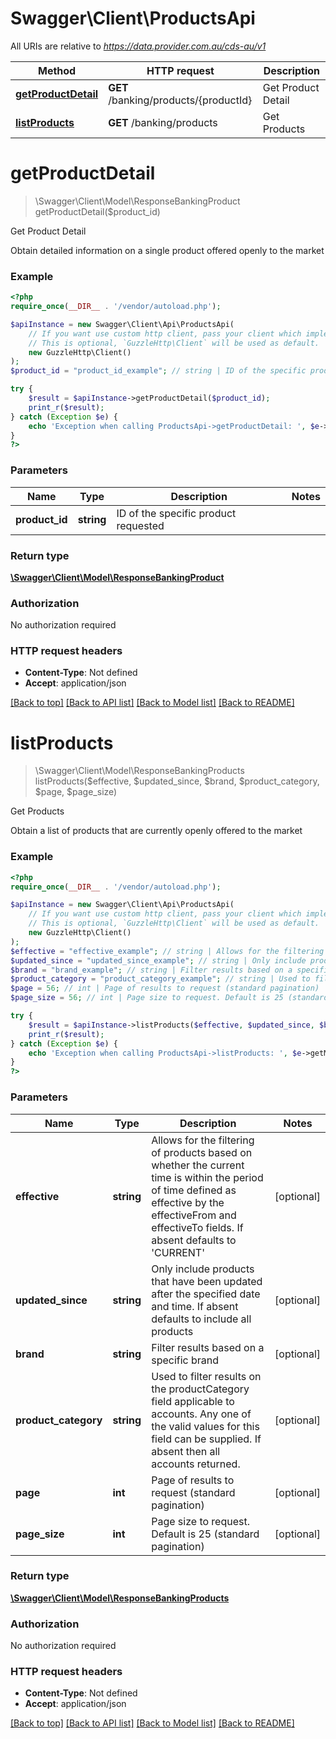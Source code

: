 # Swagger\Client\ProductsApi

All URIs are relative to *https://data.provider.com.au/cds-au/v1*

Method | HTTP request | Description
------------- | ------------- | -------------
[**getProductDetail**](ProductsApi.md#getProductDetail) | **GET** /banking/products/{productId} | Get Product Detail
[**listProducts**](ProductsApi.md#listProducts) | **GET** /banking/products | Get Products

# **getProductDetail**
> \Swagger\Client\Model\ResponseBankingProduct getProductDetail($product_id)

Get Product Detail

Obtain detailed information on a single product offered openly to the market

### Example
```php
<?php
require_once(__DIR__ . '/vendor/autoload.php');

$apiInstance = new Swagger\Client\Api\ProductsApi(
    // If you want use custom http client, pass your client which implements `GuzzleHttp\ClientInterface`.
    // This is optional, `GuzzleHttp\Client` will be used as default.
    new GuzzleHttp\Client()
);
$product_id = "product_id_example"; // string | ID of the specific product requested

try {
    $result = $apiInstance->getProductDetail($product_id);
    print_r($result);
} catch (Exception $e) {
    echo 'Exception when calling ProductsApi->getProductDetail: ', $e->getMessage(), PHP_EOL;
}
?>
```

### Parameters

Name | Type | Description  | Notes
------------- | ------------- | ------------- | -------------
 **product_id** | **string**| ID of the specific product requested |

### Return type

[**\Swagger\Client\Model\ResponseBankingProduct**](../Model/ResponseBankingProduct.md)

### Authorization

No authorization required

### HTTP request headers

 - **Content-Type**: Not defined
 - **Accept**: application/json

[[Back to top]](#) [[Back to API list]](../../README.md#documentation-for-api-endpoints) [[Back to Model list]](../../README.md#documentation-for-models) [[Back to README]](../../README.md)

# **listProducts**
> \Swagger\Client\Model\ResponseBankingProducts listProducts($effective, $updated_since, $brand, $product_category, $page, $page_size)

Get Products

Obtain a list of products that are currently openly offered to the market

### Example
```php
<?php
require_once(__DIR__ . '/vendor/autoload.php');

$apiInstance = new Swagger\Client\Api\ProductsApi(
    // If you want use custom http client, pass your client which implements `GuzzleHttp\ClientInterface`.
    // This is optional, `GuzzleHttp\Client` will be used as default.
    new GuzzleHttp\Client()
);
$effective = "effective_example"; // string | Allows for the filtering of products based on whether the current time is within the period of time defined as effective by the effectiveFrom and effectiveTo fields.  If absent defaults to 'CURRENT'
$updated_since = "updated_since_example"; // string | Only include products that have been updated after the specified date and time. If absent defaults to include all products
$brand = "brand_example"; // string | Filter results based on a specific brand
$product_category = "product_category_example"; // string | Used to filter results on the productCategory field applicable to accounts. Any one of the valid values for this field can be supplied. If absent then all accounts returned.
$page = 56; // int | Page of results to request (standard pagination)
$page_size = 56; // int | Page size to request. Default is 25 (standard pagination)

try {
    $result = $apiInstance->listProducts($effective, $updated_since, $brand, $product_category, $page, $page_size);
    print_r($result);
} catch (Exception $e) {
    echo 'Exception when calling ProductsApi->listProducts: ', $e->getMessage(), PHP_EOL;
}
?>
```

### Parameters

Name | Type | Description  | Notes
------------- | ------------- | ------------- | -------------
 **effective** | **string**| Allows for the filtering of products based on whether the current time is within the period of time defined as effective by the effectiveFrom and effectiveTo fields.  If absent defaults to &#x27;CURRENT&#x27; | [optional]
 **updated_since** | **string**| Only include products that have been updated after the specified date and time. If absent defaults to include all products | [optional]
 **brand** | **string**| Filter results based on a specific brand | [optional]
 **product_category** | **string**| Used to filter results on the productCategory field applicable to accounts. Any one of the valid values for this field can be supplied. If absent then all accounts returned. | [optional]
 **page** | **int**| Page of results to request (standard pagination) | [optional]
 **page_size** | **int**| Page size to request. Default is 25 (standard pagination) | [optional]

### Return type

[**\Swagger\Client\Model\ResponseBankingProducts**](../Model/ResponseBankingProducts.md)

### Authorization

No authorization required

### HTTP request headers

 - **Content-Type**: Not defined
 - **Accept**: application/json

[[Back to top]](#) [[Back to API list]](../../README.md#documentation-for-api-endpoints) [[Back to Model list]](../../README.md#documentation-for-models) [[Back to README]](../../README.md)


